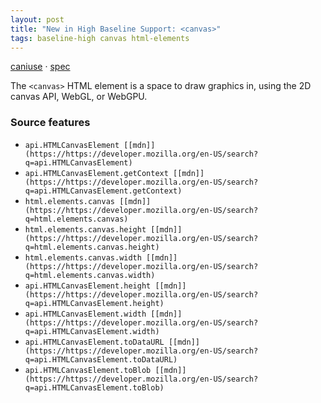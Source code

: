 ```yaml
---
layout: post
title: "New in High Baseline Support: <canvas>"
tags: baseline-high canvas html-elements
---
```


[caniuse](https://caniuse.com/?search=canvas) · [spec](https://html.spec.whatwg.org/multipage/canvas.html#canvas)

The `<canvas>` HTML element is a space to draw graphics in, using the 2D canvas API, WebGL, or WebGPU.

### Source features

- ``api.HTMLCanvasElement [[mdn]](https://https://developer.mozilla.org/en-US/search?q=api.HTMLCanvasElement)``
- ``api.HTMLCanvasElement.getContext [[mdn]](https://https://developer.mozilla.org/en-US/search?q=api.HTMLCanvasElement.getContext)``
- ``html.elements.canvas [[mdn]](https://https://developer.mozilla.org/en-US/search?q=html.elements.canvas)``
- ``html.elements.canvas.height [[mdn]](https://https://developer.mozilla.org/en-US/search?q=html.elements.canvas.height)``
- ``html.elements.canvas.width [[mdn]](https://https://developer.mozilla.org/en-US/search?q=html.elements.canvas.width)``
- ``api.HTMLCanvasElement.height [[mdn]](https://https://developer.mozilla.org/en-US/search?q=api.HTMLCanvasElement.height)``
- ``api.HTMLCanvasElement.width [[mdn]](https://https://developer.mozilla.org/en-US/search?q=api.HTMLCanvasElement.width)``
- ``api.HTMLCanvasElement.toDataURL [[mdn]](https://https://developer.mozilla.org/en-US/search?q=api.HTMLCanvasElement.toDataURL)``
- ``api.HTMLCanvasElement.toBlob [[mdn]](https://https://developer.mozilla.org/en-US/search?q=api.HTMLCanvasElement.toBlob)``
